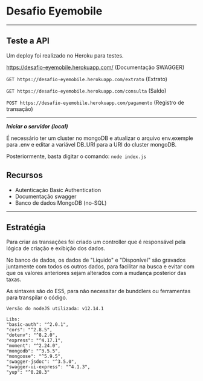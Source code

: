 # Desafio Eyemobile

---
## Teste a API

Um deploy foi realizado no Heroku para testes.

https://desafio-eyemobile.herokuapp.com/ (Documentação SWAGGER)

` GET https://desafio-eyemobile.herokuapp.com/extrato ` (Extrato)

` GET https://desafio-eyemobile.herokuapp.com/consulta ` (Saldo)

` POST https://desafio-eyemobile.herokuapp.com/pagamento ` (Registro de transação)

---

***Iniciar o servidor (local)***

É necessário ter um cluster no mongoDB e atualizar o arquivo env.exemple para .env e editar a variável DB_URI para a URI do cluster mongoDB.

Posteriormente, basta digitar o comando:
` node index.js `

## Recursos

- Autenticação Basic Authentication
- Documentação swagger
- Banco de dados MongoDB (no-SQL)

---

## Estratégia

Para criar as transações foi criado um controller que é responsável pela lógica de criação e exibição dos dados.

No banco de dados, os dados de "Liquido" e "Disponível" são gravados juntamente com todos os outros dados, para facilitar na busca e evitar com que os valores anteriores sejam alterados com a mudança posterior das taxas.

As sintaxes são do ES5, para não necessitar de bunddlers ou ferramentas para transpilar o código.

` Versão do nodeJS utilizada: v12.14.1 `

```shell
Libs:
"basic-auth": "^2.0.1",
"cors": "^2.8.5",
"dotenv": "^8.2.0",
"express": "^4.17.1",
"moment": "^2.24.0",
"mongodb": "^3.5.5",
"mongoose": "^5.9.5",
"swagger-jsdoc": "^3.5.0",
"swagger-ui-express": "^4.1.3",
"yup": "^0.28.3" 
```

